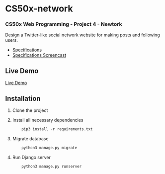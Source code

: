 # CS50x-network

### CS50x Web Programming - Project 4 - Newtork

Design a Twitter-like social network website for making posts and following users.

- [Specifications](https://cs50.harvard.edu/web/2020/projects/4/network/)
- [Specifications Screencast](https://www.youtube.com/watch?v=QC45YU_5q60)

## Live Demo

[Live Demo](https://acampos-cs50x-network.herokuapp.com/)


## Installation

1. Clone the project

2. Install all necessary dependencies
    ```python
        pip3 install -r requirements.txt
    ```

3. Migrate database
    ```python
        python3 manage.py migrate
    ```

4. Run Django server
    ```python
        python3 manage.py runserver
    ```